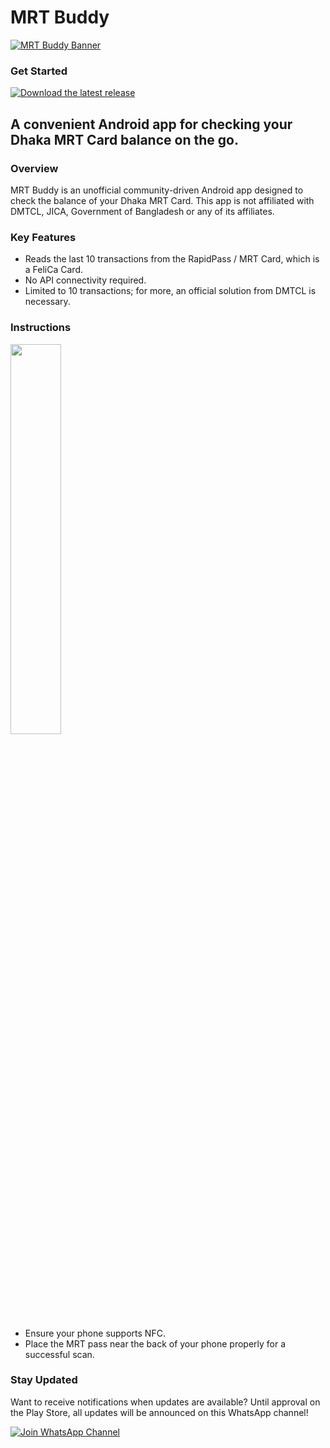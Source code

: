 # MRT Buddy
[![MRT Buddy Banner](https://i.ibb.co.com/9wf4KwD/Mrtbuddy-Banner.jpg)](https://github.com/aniruddha-adhikary/mrt-buddy/releases)


### Get Started
[![Download the latest release](https://shields.io/badge/Download-Latest%20Release-blue?style=for-the-badge)](https://github.com/aniruddha-adhikary/mrt-buddy/releases)

A convenient Android app for checking your Dhaka MRT Card balance on the go.
------------------------------------------
### Overview

MRT Buddy is an unofficial community-driven Android app designed to check the balance of your Dhaka MRT Card. This app is not affiliated with DMTCL, JICA, Government of Bangladesh or any of its affiliates.
### Key Features

* Reads the last 10 transactions from the RapidPass / MRT Card, which is a FeliCa Card.
* No API connectivity required.
* Limited to 10 transactions; for more, an official solution from DMTCL is necessary.

### Instructions
<img src="https://i.ibb.co.com/s6FVkD2/ezgif-com-effects.gif" width="40%" style="margin-bottom:0%;" />

* Ensure your phone supports NFC.
* Place the MRT pass near the back of your phone properly for a successful scan.

### Stay Updated
Want to receive notifications when updates are available? Until approval on the Play Store, all updates will be announced on this WhatsApp channel!

[![Join WhatsApp Channel](https://shields.io/badge/Join-WhatsApp%20Channel-green?style=for-the-badge&logo=whatsapp&logoColor=white)](https://chat.whatsapp.com/KY8xK0qRm4t4l0q4qf4s)

